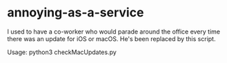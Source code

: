 # annoying-as-a-service
I used to have a co-worker who would parade around the office every time there was an update for iOS or macOS. He's been replaced by this script.

Usage: python3 checkMacUpdates.py
